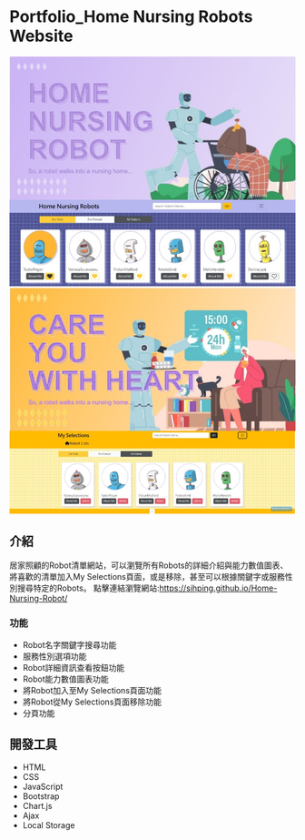 # Portfolio_Home Nursing Robots Website

![Robot Lists page about all robots information](./public/image/01.jpg)
![My selection page about the robots which are selected](./public/image/02.jpg)

## 介紹
  
居家照顧的Robot清單網站，可以瀏覽所有Robots的詳細介紹與能力數值圖表、將喜歡的清單加入My Selections頁面，或是移除，甚至可以根據關鍵字或服務性別搜尋特定的Robots。
點擊連結瀏覽網站:https://sihping.github.io/Home-Nursing-Robot/

### 功能

- Robot名字關鍵字搜尋功能
- 服務性別選項功能
- Robot詳細資訊查看按鈕功能
- Robot能力數值圖表功能
- 將Robot加入至My Selections頁面功能
- 將Robot從My Selections頁面移除功能
- 分頁功能

## 開發工具

- HTML
- CSS
- JavaScript
- Bootstrap
- Chart.js
- Ajax
- Local Storage